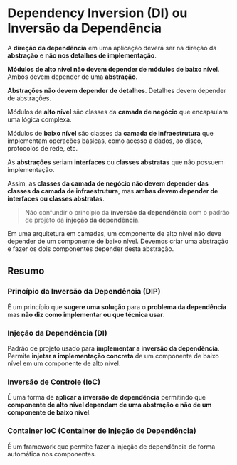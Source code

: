 # Dependency Inversion (DI) ou Inversão da Dependência

A **direção da dependência** em uma aplicação deverá ser na direção da **abstração** e **não nos detalhes de implementação**.

**Módulos de alto nível não devem depender de módulos de baixo nível**. Ambos devem depender de uma **abstração**.

**Abstrações não devem depender de detalhes**. Detalhes devem depender de abstrações.

Módulos de **alto nível** são classes da **camada de negócio** que encapsulam uma lógica complexa.

Módulos de **baixo nível** são classes da **camada de infraestrutura** que implementam operações básicas, como acesso a dados, ao disco, protocolos de rede, etc.

As **abstrações** seriam **interfaces** ou **classes abstratas** que não possuem implementação.

Assim, as **classes da camada de negócio não devem depender das classes da camada de infraestrutura**, mas **ambas devem depender de interfaces ou classes abstratas**.

> Não confundir o princípio da **inversão da dependência** com o padrão de projeto da **injeção da dependência**.

Em uma arquitetura em camadas, um componente de alto nível não deve depender de um componente de baixo nível. Devemos criar uma abstração e fazer os dois componentes depender desta abstração.

## Resumo

### Princípio da Inversão da Dependência (DIP)

É um princípio que **sugere uma solução** para o **problema da dependência** mas **não diz como implementar ou que técnica usar**.

### Injeção da Dependência (DI)

Padrão de projeto usado para **implementar a inversão da dependência**. Permite **injetar a implementação concreta** de um componente de baixo nível em um componente de alto nível.

### Inversão de Controle (IoC)

É uma forma de **aplicar a inversão de dependência** permitindo que **componente de alto nível dependam de uma abstração e não de um componente de baixo nível**.

### Container IoC (Container de Injeção de Dependência)

É um framework que permite fazer a injeção de dependência de forma automática nos componentes.
